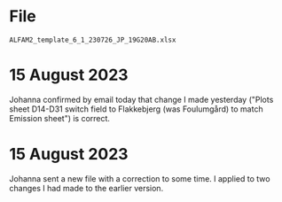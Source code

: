 # File
`ALFAM2_template_6_1_230726_JP_19G20AB.xlsx`

# 15 August 2023
Johanna confirmed by email today that change I made yesterday ("Plots sheet D14-D31 switch field to Flakkebjerg (was Foulumgård) to match Emission sheet") is correct.

# 15 August 2023
Johanna sent a new file with a correction to some time.
I applied to two changes I had made to the earlier version.

